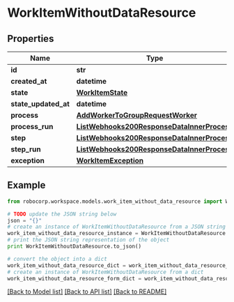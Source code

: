 # WorkItemWithoutDataResource


## Properties
Name | Type | Description | Notes
------------ | ------------- | ------------- | -------------
**id** | **str** |  | 
**created_at** | **datetime** |  | 
**state** | [**WorkItemState**](WorkItemState.md) |  | 
**state_updated_at** | **datetime** |  | 
**process** | [**AddWorkerToGroupRequestWorker**](AddWorkerToGroupRequestWorker.md) |  | 
**process_run** | [**ListWebhooks200ResponseDataInnerProcess**](ListWebhooks200ResponseDataInnerProcess.md) |  | 
**step** | [**ListWebhooks200ResponseDataInnerProcess**](ListWebhooks200ResponseDataInnerProcess.md) |  | 
**step_run** | [**ListWebhooks200ResponseDataInnerProcess**](ListWebhooks200ResponseDataInnerProcess.md) |  | 
**exception** | [**WorkItemException**](WorkItemException.md) |  | 

## Example

```python
from robocorp.workspace.models.work_item_without_data_resource import WorkItemWithoutDataResource

# TODO update the JSON string below
json = "{}"
# create an instance of WorkItemWithoutDataResource from a JSON string
work_item_without_data_resource_instance = WorkItemWithoutDataResource.from_json(json)
# print the JSON string representation of the object
print WorkItemWithoutDataResource.to_json()

# convert the object into a dict
work_item_without_data_resource_dict = work_item_without_data_resource_instance.to_dict()
# create an instance of WorkItemWithoutDataResource from a dict
work_item_without_data_resource_form_dict = work_item_without_data_resource.from_dict(work_item_without_data_resource_dict)
```
[[Back to Model list]](../README.md#documentation-for-models) [[Back to API list]](../README.md#documentation-for-api-endpoints) [[Back to README]](../README.md)


